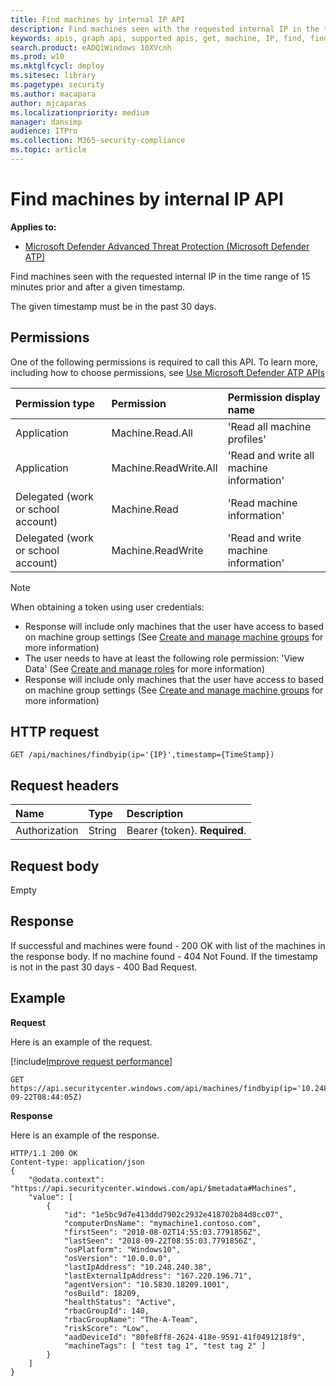 ```yaml
---
title: Find machines by internal IP API
description: Find machines seen with the requested internal IP in the time range of 15 minutes prior and after a given timestamp 
keywords: apis, graph api, supported apis, get, machine, IP, find, find machine, by ip, ip
search.product: eADQiWindows 10XVcnh
ms.prod: w10
ms.mktglfcycl: deploy
ms.sitesec: library
ms.pagetype: security
ms.author: macapara
author: mjcaparas
ms.localizationpriority: medium
manager: dansimp
audience: ITPro
ms.collection: M365-security-compliance 
ms.topic: article
---
```


# Find machines by internal IP API

**Applies to:**

- [Microsoft Defender Advanced Threat Protection (Microsoft Defender ATP)](https://go.microsoft.com/fwlink/p/?linkid=2069559)

Find machines seen with the requested internal IP in the time range of 15 minutes prior and after a given timestamp.

The given timestamp must be in the past 30 days.

## Permissions
One of the following permissions is required to call this API. To learn more, including how to choose permissions, see [Use Microsoft Defender ATP APIs](apis-intro.md)

Permission type |	Permission	|	Permission display name
:---|:---|:---
Application |	Machine.Read.All |	'Read all machine profiles'
Application |	Machine.ReadWrite.All |	'Read and write all machine information'
Delegated (work or school account) | Machine.Read | 'Read machine information'
Delegated (work or school account) | Machine.ReadWrite | 'Read and write machine information'

>[!Note]
> When obtaining a token using user credentials:
> - Response will include only machines that the user have access to based on machine group settings (See [Create and manage machine groups](machine-groups.md) for more information)
> - The user needs to have at least the following role permission: 'View Data' (See [Create and manage roles](user-roles.md) for more information)
> - Response will include only machines that the user have access to based on machine group settings (See [Create and manage machine groups](machine-groups.md) for more information)

## HTTP request
```
GET /api/machines/findbyip(ip='{IP}',timestamp={TimeStamp})
```

## Request headers

Name | Type | Description
:---|:---|:---
Authorization | String | Bearer {token}. **Required**.

## Request body
Empty

## Response
If successful and machines were found - 200 OK with list of the machines in the response body.
If no machine found  - 404 Not Found.
If the timestamp is not in the past 30 days - 400 Bad Request.

## Example

**Request**

Here is an example of the request.

[!include[Improve request performance](improve-request-performance.md)]

```
GET https://api.securitycenter.windows.com/api/machines/findbyip(ip='10.248.240.38',timestamp=2018-09-22T08:44:05Z)
```

**Response**

Here is an example of the response.

```
HTTP/1.1 200 OK
Content-type: application/json
{
    "@odata.context": "https://api.securitycenter.windows.com/api/$metadata#Machines",
    "value": [
        {
            "id": "1e5bc9d7e413ddd7902c2932e418702b84d0cc07",
			"computerDnsName": "mymachine1.contoso.com",
			"firstSeen": "2018-08-02T14:55:03.7791856Z",
			"lastSeen": "2018-09-22T08:55:03.7791856Z",
			"osPlatform": "Windows10",
			"osVersion": "10.0.0.0",
			"lastIpAddress": "10.248.240.38",
			"lastExternalIpAddress": "167.220.196.71",
			"agentVersion": "10.5830.18209.1001",
			"osBuild": 18209,
			"healthStatus": "Active",
			"rbacGroupId": 140,
			"rbacGroupName": "The-A-Team",
			"riskScore": "Low",
			"aadDeviceId": "80fe8ff8-2624-418e-9591-41f0491218f9",
			"machineTags": [ "test tag 1", "test tag 2" ]
        }
    ]
}
```
